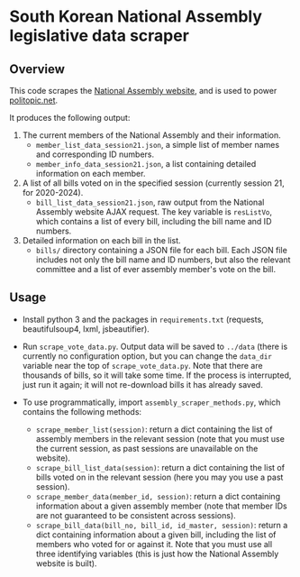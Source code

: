 # South Korean National Assembly legislative data scraper

## Overview
This code scrapes the [National Assembly website](https://likms.assembly.go.kr/bill/main.do), and is used to power [politopic.net](https://politopic.net).

It produces the following output:
1. The current members of the National Assembly and their information.
    - `member_list_data_session21.json`, a simple list of member names and corresponding ID numbers.
    - `member_info_data_session21.json`, a list containing detailed information on each member.
2. A list of all bills voted on in the specified session (currently session 21, for 2020-2024).
    - `bill_list_data_session21.json`, raw output from the National Assembly website AJAX request. The key variable is `resListVo`, which contains a list of every bill, including the bill name and ID numbers.
3. Detailed information on each bill in the list.
    - `bills/` directory containing a JSON file for each bill. Each JSON file includes not only the bill name and ID numbers, but also the relevant committee and a list of ever assembly member's vote on the bill.

## Usage

- Install python 3 and the packages in `requirements.txt` (requests, beautifulsoup4, lxml, jsbeautifier).

- Run `scrape_vote_data.py`. Output data will be saved to `../data` (there is currently no configuration option, but you can change the `data_dir` variable near the top of `scrape_vote_data.py`. Note that there are thousands of bills, so it will take some time. If the process is interrupted, just run it again; it will not re-download bills it has already saved.

- To use programmatically, import `assembly_scraper_methods.py`, which contains the following methods:
    - `scrape_member_list(session)`: return a dict containing the list of assembly members in the relevant session (note that you must use the current session, as past sessions are unavailable on the website).
    - `scrape_bill_list_data(session)`: return a dict containing the list of bills voted on in the relevant session (here you may you use a past session).
    - `scrape_member_data(member_id, session)`: return a dict containing information about a given assembly member (note that member IDs are not guaranteed to be consistent across sessions).
    - `scrape_bill_data(bill_no, bill_id, id_master, session)`: return a dict containing information about a given bill, including the list of members who voted for or against it. Note that you must use all three identifying variables (this is just how the National Assembly website is built).
